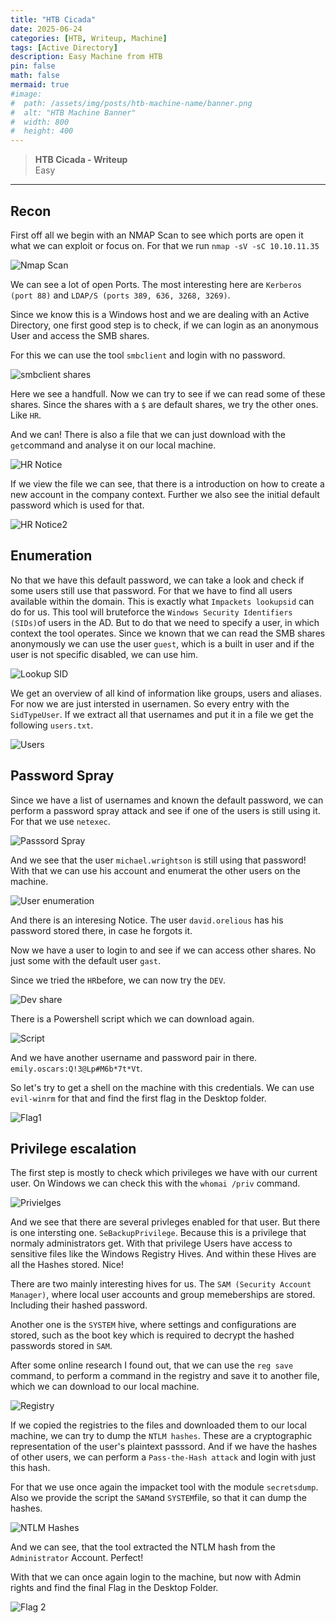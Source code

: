 ```yaml
---
title: "HTB Cicada"
date: 2025-06-24
categories: [HTB, Writeup, Machine]
tags: [Active Directory]
description: Easy Machine from HTB
pin: false
math: false
mermaid: true
#image:
#  path: /assets/img/posts/htb-machine-name/banner.png
#  alt: "HTB Machine Banner"
#  width: 800
#  height: 400
---
```


> **HTB Cicada - Writeup**  
> Easy

---
## Recon
First off all we begin with an NMAP Scan to see which ports are open it what we can exploit or focus on. For that we run `nmap -sV -sC 10.10.11.35`

![Nmap Scan](/assets/img/htb/cicada/nmap_Scan.png)

We can see a lot of open Ports. The most interesting here are `Kerberos (port 88)` and `LDAP/S (ports 389, 636, 3268, 3269)`.

Since we know this is a Windows host and we are dealing with an Active Directory, one first good step is to check, if we can login as an anonymous User and access the SMB shares. 

For this we can use the tool `smbclient` and login with no password.

![smbclient shares](/assets/img/htb/cicada/smb_share.png)

Here we see a handfull. Now we can try to see if we can read some of these shares. Since the shares with a `$` are default shares, we try the other ones. Like `HR`.

And we can! There is also a file that we can just download with the `get`command and analyse it on our local machine. 

![HR Notice](/assets/img/htb/cicada/HR.png)

If we view the file we can see, that there is a introduction on how to create a new account in the company context. Further we also see the initial default password which is used for that. 

![HR Notice2](/assets/img/htb/cicada/Notice.png)

## Enumeration
No that we have this default password, we can take a look and check if some users still use that password. For that we have to find all users available within the domain. This is exactly what `Impackets lookupsid` can do for us. This tool will bruteforce the `Windows Security Identifiers (SIDs)`of users in the AD. 
But to do that we need to specify a user, in which context the tool operates. Since we known that we can read the SMB shares anonymously we can use the user `guest`, which is a built in user and if the user is not specific disabled, we can use him.

![Lookup SID](/assets/img/htb/cicada/lookupsid.png)

We get an overview of all kind of information like groups, users and aliases. For now we are just intersted in usernamen. So every entry with the `SidTypeUser`. 
If we extract all that usernames and put it in a file we get the following `users.txt`.

![Users](/assets/img/htb/cicada/users.png)

## Password Spray
Since we have a list of usernames and known the default password, we can perform a password spray attack and see if one of the users is still using it. For that we use `netexec`. 

![Passsord Spray](/assets/img/htb/cicada/spray.png)

And we see that the user `michael.wrightson` is still using that password! With that we can use his account and enumerat the other users on the machine.

![User enumeration](/assets/img/htb/cicada/user_enum.png)

And there is an interesing Notice. The user `david.orelious` has his password stored there, in case he forgots it.

Now we have a user to login to and see if we can access other shares. No just some with the default user `gast`.

Since we tried the `HR`before, we can now try the `DEV`.

![Dev share](/assets/img/htb/cicada/dev.png)

There is a Powershell script which we can download again. 

![Script](/assets/img/htb/cicada/script.png)

And we have another username and password pair in there. `emily.oscars:Q!3@Lp#M6b*7t*Vt`.


So let's try to get a shell on the machine with this credentials.
We can use `evil-winrm` for that and find the first flag in the Desktop folder.

![Flag1](/assets/img/htb/cicada/flag1.png)

## Privilege escalation

The first step is mostly to check which privileges we have with our current user. On Windows we can check this with the `whomai /priv` command.

![Privielges](/assets/img/htb/cicada/prives.png)

And we see that there are several privleges enabled for that user. But there is one intersting one. `SeBackupPrivilege`. Because this is a privilege that normaly administrators get. With that privilege Users have access to sensitive files like the Windows Registry Hives. And within these Hives are all the Hashes stored. Nice!

There are two mainly interesting hives for us. The `SAM (Security Account Manager)`, where local user accounts and group memeberships are stored. Including their hashed password.

Another one is the `SYSTEM` hive, where settings and configurations are stored, such as the boot key which is required to decrypt the hashed passwords stored in `SAM`.

After some online research I found out, that we can use the `reg save` command, to perform a command in the registry and save it to another file, which we can download to our local machine.

![Registry](/assets/img/htb/cicada/hives.png)

If we copied the registries to the files and downloaded them to our local machine, we can try to dump the `NTLM hashes`. These are a cryptographic representation of the user's plaintext passsord. And if we have the hashes of other users, we can perform a `Pass-the-Hash attack` and login with just this hash.

For that we use once again the impacket tool with the module `secretsdump`. Also we provide the script the `SAM`and `SYSTEM`file, so that it can dump the hashes.

![NTLM Hashes](/assets/img/htb/cicada/hashed.png)

And we can see, that the tool extracted the NTLM hash from the `Administrator` Account. Perfect!

With that we can once again login to the machine, but now with Admin rights and find the final Flag in the Desktop Folder.


![Flag 2](/assets/img/htb/cicada/flag2.png)


